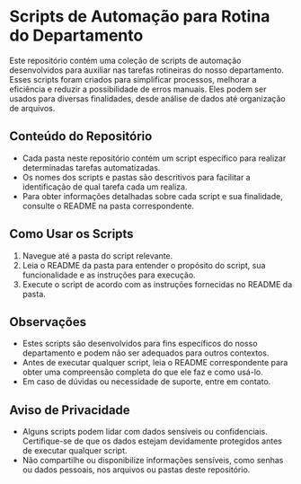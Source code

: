 # Scripts de Automação para Rotina do Departamento

Este repositório contém uma coleção de scripts de automação desenvolvidos para auxiliar nas tarefas rotineiras do nosso departamento. Esses scripts foram criados para simplificar processos, melhorar a eficiência e reduzir a possibilidade de erros manuais. Eles podem ser usados para diversas finalidades, desde análise de dados até organização de arquivos.

## Conteúdo do Repositório

- Cada pasta neste repositório contém um script específico para realizar determinadas tarefas automatizadas.
- Os nomes dos scripts e pastas são descritivos para facilitar a identificação de qual tarefa cada um realiza.
- Para obter informações detalhadas sobre cada script e sua finalidade, consulte o README na pasta correspondente.

## Como Usar os Scripts

1. Navegue até a pasta do script relevante.
2. Leia o README da pasta para entender o propósito do script, sua funcionalidade e as instruções para execução.
3. Execute o script de acordo com as instruções fornecidas no README da pasta.

## Observações

- Estes scripts são desenvolvidos para fins específicos do nosso departamento e podem não ser adequados para outros contextos.
- Antes de executar qualquer script, leia o README correspondente para obter uma compreensão completa do que ele faz e como usá-lo.
- Em caso de dúvidas ou necessidade de suporte, entre em contato.

## Aviso de Privacidade

- Alguns scripts podem lidar com dados sensíveis ou confidenciais. Certifique-se de que os dados estejam devidamente protegidos antes de executar qualquer script.
- Não compartilhe ou disponibilize informações sensíveis, como senhas ou dados pessoais, nos arquivos ou pastas deste repositório.
